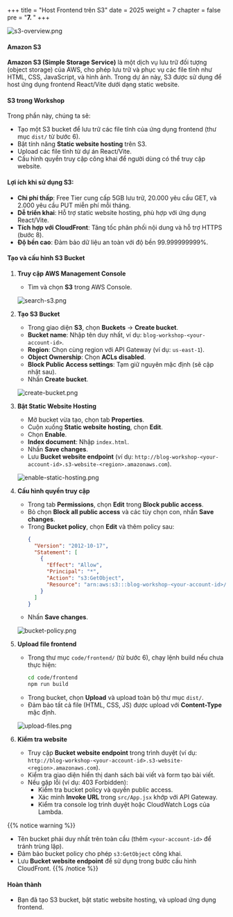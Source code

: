 +++
title = "Host Frontend trên S3"
date = 2025
weight = 7
chapter = false
pre = "<b>7. </b>"
+++

![s3-overview.png](/images/7-Host-Frontend-on-S3/7.1.png)

#### Amazon S3

**Amazon S3 (Simple Storage Service)** là một dịch vụ lưu trữ đối tượng (object storage) của AWS, cho phép lưu trữ và phục vụ các file tĩnh như HTML, CSS, JavaScript, và hình ảnh. Trong dự án này, S3 được sử dụng để host ứng dụng frontend React/Vite dưới dạng static website.

#### S3 trong Workshop
Trong phần này, chúng ta sẽ:
- Tạo một S3 bucket để lưu trữ các file tĩnh của ứng dụng frontend (thư mục `dist/` từ bước 6).
- Bật tính năng **Static website hosting** trên S3.
- Upload các file tĩnh từ dự án React/Vite.
- Cấu hình quyền truy cập công khai để người dùng có thể truy cập website.

#### Lợi ích khi sử dụng S3:
- **Chi phí thấp**: Free Tier cung cấp 5GB lưu trữ, 20.000 yêu cầu GET, và 2.000 yêu cầu PUT miễn phí mỗi tháng.
- **Dễ triển khai**: Hỗ trợ static website hosting, phù hợp với ứng dụng React/Vite.
- **Tích hợp với CloudFront**: Tăng tốc phân phối nội dung và hỗ trợ HTTPS (bước 8).
- **Độ bền cao**: Đảm bảo dữ liệu an toàn với độ bền 99.999999999%.

#### Tạo và cấu hình S3 Bucket

1. **Truy cập AWS Management Console**
   - Tìm và chọn **S3** trong AWS Console.

   ![search-s3.png](/images/7-Host-Frontend-on-S3/7.2.png)

2. **Tạo S3 Bucket**
   - Trong giao diện **S3**, chọn **Buckets** → **Create bucket**.
   - **Bucket name**: Nhập tên duy nhất, ví dụ: `blog-workshop-<your-account-id>`.
   - **Region**: Chọn cùng region với API Gateway (ví dụ: `us-east-1`).
   - **Object Ownership**: Chọn **ACLs disabled**.
   - **Block Public Access settings**: Tạm giữ nguyên mặc định (sẽ cập nhật sau).
   - Nhấn **Create bucket**.

   ![create-bucket.png](/images/7-Host-Frontend-on-S3/7.4.png)

3. **Bật Static Website Hosting**
   - Mở bucket vừa tạo, chọn tab **Properties**.
   - Cuộn xuống **Static website hosting**, chọn **Edit**.
   - Chọn **Enable**.
   - **Index document**: Nhập `index.html`.
   - Nhấn **Save changes**.
   - Lưu **Bucket website endpoint** (ví dụ: `http://blog-workshop-<your-account-id>.s3-website-<region>.amazonaws.com`).

   ![enable-static-hosting.png](/images/7-Host-Frontend-on-S3/7.5.png)

4. **Cấu hình quyền truy cập**
   - Trong tab **Permissions**, chọn **Edit** trong **Block public access**.
   - Bỏ chọn **Block all public access** và các tùy chọn con, nhấn **Save changes**.
   - Trong **Bucket policy**, chọn **Edit** và thêm policy sau:
     ```json
     {
       "Version": "2012-10-17",
       "Statement": [
         {
           "Effect": "Allow",
           "Principal": "*",
           "Action": "s3:GetObject",
           "Resource": "arn:aws:s3:::blog-workshop-<your-account-id>/*"
         }
       ]
     }
     ```
   - Nhấn **Save changes**.

   ![bucket-policy.png](/images/7-Host-Frontend-on-S3/7.6.png)

5. **Upload file frontend**
   - Trong thư mục `code/frontend/` (từ bước 6), chạy lệnh build nếu chưa thực hiện:
     ```bash
     cd code/frontend
     npm run build
     ```
   - Trong bucket, chọn **Upload** và upload toàn bộ thư mục `dist/`.
   - Đảm bảo tất cả file (HTML, CSS, JS) được upload với **Content-Type** mặc định.

   ![upload-files.png](/images/7-Host-Frontend-on-S3/7.7.png)

6. **Kiểm tra website**
   - Truy cập **Bucket website endpoint** trong trình duyệt (ví dụ: `http://blog-workshop-<your-account-id>.s3-website-<region>.amazonaws.com`).
   - Kiểm tra giao diện hiển thị danh sách bài viết và form tạo bài viết.
   - Nếu gặp lỗi (ví dụ: 403 Forbidden):
     - Kiểm tra bucket policy và quyền public access.
     - Xác minh **Invoke URL** trong `src/App.jsx` khớp với API Gateway.
     - Kiểm tra console log trình duyệt hoặc CloudWatch Logs của Lambda.

{{% notice warning %}}
- Tên bucket phải duy nhất trên toàn cầu (thêm `<your-account-id>` để tránh trùng lặp).
- Đảm bảo bucket policy cho phép `s3:GetObject` công khai.
- Lưu **Bucket website endpoint** để sử dụng trong bước cấu hình CloudFront.
{{% /notice %}}

#### Hoàn thành
- Bạn đã tạo S3 bucket, bật static website hosting, và upload ứng dụng frontend.
